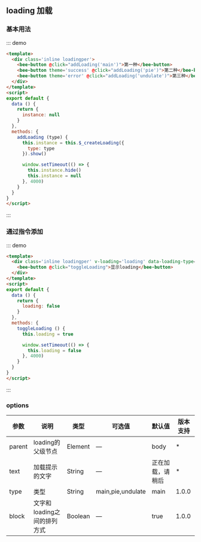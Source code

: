 <style>
.inline .bee-button {
  margin: 0 10px 10px 0;
}
.loadingper {
  padding: 20px 0;
}
</style>
<script>
export default {
  data () {
    return {
      instance: null,
      loading: true
    }
  },
  mounted () {
    setTimeout(() => {
      this.loading = false
    }, 1000)
  },
  methods: {
    addLoading (type) {
      this.instance = this.$_createLoading({
        type: type
      }).show()

      window.setTimeout(() => {
        this.instance.hide()
        this.instance = null
      }, 4000)
    },
    toggleLoading () {
      this.loading = true

      window.setTimeout(() => {
        this.loading = false
      }, 4000)
    }
  }
}
</script>

## loading 加载

### 基本用法

::: demo
``` html
<template>
  <div class='inline loadingper'>
    <bee-button @click="addLoading('main')">第一种</bee-button>
    <bee-button theme='success' @click="addLoading('pie')">第二种</bee-button>
    <bee-button theme='error' @click="addLoading('undulate')">第三种</bee-button>
  </div>
</template>
<script>
export default {
  data () {
    return {
      instance: null
    }
  },
  methods: {
    addLoading (type) {
      this.instance = this.$_createLoading({
        type: type
      }).show()

      window.setTimeout(() => {
        this.instance.hide()
        this.instance = null
      }, 4000)
    }
  }
}
</script>
```
:::

### 通过指令添加

::: demo
``` html
<template>
  <div class='inline loadingper' v-loading='loading' data-loading-type='pie' data-loading-text='loading' data-loading-block='false'>
    <bee-button @click="toggleLoading">显示loading</bee-button>
  </div>
</template>
<script>
export default {
  data () {
    return {
      loading: false
    }
  },
  methods: {
    toggleLoading () {
      this.loading = true

      window.setTimeout(() => {
        this.loading = false
      }, 4000)
    }
  }
}
</script>
```
:::


### options

|参数|说明|类型|可选值|默认值|版本支持|
|---|---|---|---|---|---|
|parent|loading的父级节点|Element|—|body|*|
|text|加载提示的文字|String|—|正在加载，请稍后|*|
|type|类型|String|main,pie,undulate|main|1.0.0|
|block|文字和loading之间的排列方式|Boolean|—|true|1.0.0|

